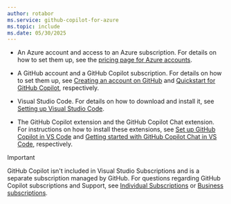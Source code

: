```yaml
---
author: rotabor
ms.service: github-copilot-for-azure
ms.topic: include
ms.date: 05/30/2025
---
```


- An Azure account and access to an Azure subscription. For details on how to set them up, see the [pricing page for Azure accounts](https://azure.microsoft.com/pricing/purchase-options/azure-account).

- A GitHub account and a GitHub Copilot subscription. For details on how to set them up, see [Creating an account on GitHub](https://docs.github.com/en/get-started/start-your-journey/creating-an-account-on-github) and [Quickstart for GitHub Copilot](https://docs.github.com/en/copilot/quickstart), respectively.

- Visual Studio Code. For details on how to download and install it, see [Setting up Visual Studio Code](https://code.visualstudio.com/docs/setup/setup-overview).

- The GitHub Copilot extension and the GitHub Copilot Chat extension. For instructions on how to install these extensions, see [Set up GitHub Copilot in VS Code](https://code.visualstudio.com/docs/copilot/setup) and [Getting started with GitHub Copilot Chat in VS Code](https://code.visualstudio.com/docs/copilot/getting-started-chat), respectively.


>[!IMPORTANT]
>GitHub Copilot isn't included in Visual Studio Subscriptions and is a separate subscription managed by GitHub. For questions regarding GitHub Copilot subscriptions and Support, see [Individual Subscriptions](https://docs.github.com/en/billing/managing-billing-for-github-copilot/managing-your-github-copilot-individual-subscription) or [Business subscriptions](https://docs.github.com/en/billing/managing-billing-for-github-copilot/managing-your-github-copilot-business-subscription).